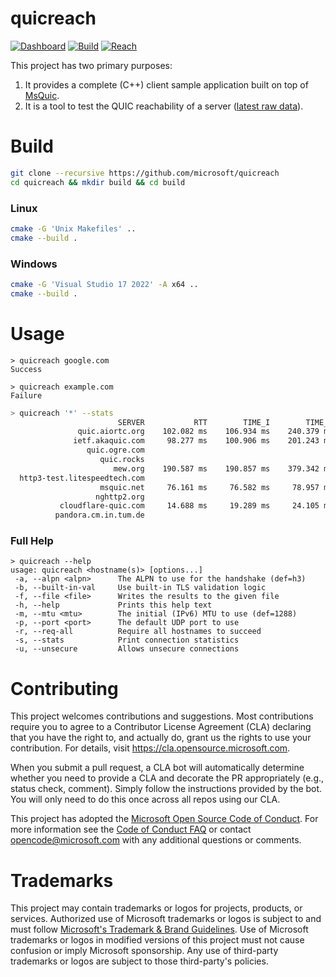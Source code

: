 # quicreach

[![Dashboard](https://img.shields.io/static/v1?label=Reachability&message=Dashboard&color=blue)](https://microsoft.github.io/quicreach/)
[![Build](https://github.com/microsoft/quicreach/actions/workflows/build.yml/badge.svg)](https://github.com/microsoft/quicreach/actions/workflows/build.yml)
[![Reach](https://github.com/microsoft/quicreach/actions/workflows/reach.yml/badge.svg)](https://github.com/microsoft/quicreach/actions/workflows/reach.yml)

This project has two primary purposes:

1. It provides a complete (C++) client sample application built on top of [MsQuic](https://github.com/microsoft/msquic).
2. It is a tool to test the QUIC reachability of a server ([latest raw data](https://github.com/microsoft/quicreach/blob/data/data.csv)).

# Build

```Bash
git clone --recursive https://github.com/microsoft/quicreach
cd quicreach && mkdir build && cd build
```

### Linux
```Bash
cmake -G 'Unix Makefiles' ..
cmake --build .
```

### Windows
```Bash
cmake -G 'Visual Studio 17 2022' -A x64 ..
cmake --build .
```

# Usage

```
> quicreach google.com
Success
```
```
> quicreach example.com
Failure
```

```Bash
> quicreach '*' --stats
                        SERVER           RTT        TIME_I        TIME_H               SEND:RECV      C1      S1    FAMILY
               quic.aiortc.org    102.082 ms    106.934 ms    240.379 ms    4:5 2523:4900 (1.9x)     274    4547    IPv6     *
              ietf.akaquic.com     98.277 ms    100.906 ms    201.243 ms    3:5 2480:5869 (2.4x)     275    4564    IPv6     *
                 quic.ogre.com
                    quic.rocks
                       mew.org    190.587 ms    190.857 ms    379.342 ms    4:6 2522:6650 (2.6x)     266    4541    IPv6     *
  http3-test.litespeedtech.com
                    msquic.net     76.161 ms     76.582 ms     78.957 ms    1:4 1260:3660 (2.9x)     269    3461    IPv4
                   nghttp2.org
           cloudflare-quic.com     14.688 ms     19.289 ms     24.105 ms    3:7 2480:5129 (2.1x)     278    2667    IPv6     *
          pandora.cm.in.tum.de
```

### Full Help

```
> quicreach --help
usage: quicreach <hostname(s)> [options...]
 -a, --alpn <alpn>      The ALPN to use for the handshake (def=h3)
 -b, --built-in-val     Use built-in TLS validation logic
 -f, --file <file>      Writes the results to the given file
 -h, --help             Prints this help text
 -m, --mtu <mtu>        The initial (IPv6) MTU to use (def=1288)
 -p, --port <port>      The default UDP port to use
 -r, --req-all          Require all hostnames to succeed
 -s, --stats            Print connection statistics
 -u, --unsecure         Allows unsecure connections
```

# Contributing

This project welcomes contributions and suggestions.  Most contributions require you to agree to a
Contributor License Agreement (CLA) declaring that you have the right to, and actually do, grant us
the rights to use your contribution. For details, visit https://cla.opensource.microsoft.com.

When you submit a pull request, a CLA bot will automatically determine whether you need to provide
a CLA and decorate the PR appropriately (e.g., status check, comment). Simply follow the instructions
provided by the bot. You will only need to do this once across all repos using our CLA.

This project has adopted the [Microsoft Open Source Code of Conduct](https://opensource.microsoft.com/codeofconduct/).
For more information see the [Code of Conduct FAQ](https://opensource.microsoft.com/codeofconduct/faq/) or
contact [opencode@microsoft.com](mailto:opencode@microsoft.com) with any additional questions or comments.

# Trademarks

This project may contain trademarks or logos for projects, products, or services. Authorized use of Microsoft
trademarks or logos is subject to and must follow
[Microsoft's Trademark & Brand Guidelines](https://www.microsoft.com/en-us/legal/intellectualproperty/trademarks/usage/general).
Use of Microsoft trademarks or logos in modified versions of this project must not cause confusion or imply Microsoft sponsorship.
Any use of third-party trademarks or logos are subject to those third-party's policies.
